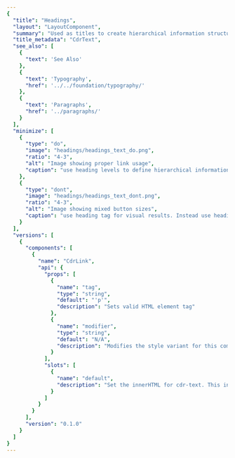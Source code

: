 ```yaml
---
{
  "title": "Headings",
  "layout": "LayoutComponent",
  "summary": "Used as titles to create hierarchical information structure within a page layout",
  "title_metadata": "CdrText",
  "see_also": [
    {
      "text": 'See Also'
    },
    {
      "text": 'Typography',
      "href": '../../foundation/typography/'
    },
    {
      "text": 'Paragraphs',
      "href": '../paragraphs/'
    }
  ],
  "minimize": [
    {
      "type": "do",
      "image": "headings/headings_text_do.png",
      "ratio": "4-3",
      "alt": "Image showing proper link usage",
      "caption": "use heading levels to define hierarchical information."
    },
    {
      "type": "dont",
      "image": "headings/headings_text_dont.png",
      "ratio": "4-3",
      "alt": "Image showing mixed button sizes",
      "caption": "use heading tag for visual results. Instead use heading modifiers."
    }
  ],
  "versions": [
    {
      "components": [
        {
          "name": "CdrLink",
          "api": {
            "props": [
              {
                "name": "tag",
                "type": "string",
                "default": "'p'",
                "description": "Sets valid HTML element tag"
              },
              {
                "name": "modifier",
                "type": "string",
                "default": "N/A",
                "description": "Modifies the style variant for this component. Possible values: { ‘display’  |  ‘display-static’  |  ‘heading-large’  |  ‘heading-large-static’  |  ‘heading-medium’  |  ‘heading-medium-static’  |  ‘heading-small’  |  ‘heading-small-static’  |  ‘subheading  }"
              }
            ],
            "slots": [
              {
                "name": "default",
                "description": "Set the innerHTML for cdr-text. This includes text and html markup."
              }
            ]
          }
        }
      ],
      "version": "0.1.0"
    }
  ]
}
---
```


<cdr-doc-tabs>
<template slot="Overview">
<cdr-doc-table-of-contents-shell>

## Display Responsive

Use for responsive display heading.

<cdr-doc-example-code-pair :background-toggle="false" repository-href="https://github.com/rei/rei-cedar/tree/18.07.1/src/components/text" sandbox-href="https://codesandbox.io/s/10lx8v0qm4" >

```html
  <cdr-text
    tag="h4"
    modifier="display">
      When you gear up, we give back
  </cdr-text>
```

</cdr-doc-example-code-pair>

## Display Static

Use for non-responsive display heading that maintains font size across all viewport sizes.

<cdr-doc-example-code-pair :background-toggle="false" repository-href="https://github.com/rei/rei-cedar/tree/18.07.1/src/components/text" sandbox-href="https://codesandbox.io/s/10lx8v0qm4">

```html
  <cdr-text modifier="display-static">
    When you gear up, we give back
  </cdr-text>
```

</cdr-doc-example-code-pair>

## Heading Large

Use for a responsive large heading.

<cdr-doc-example-code-pair :background-toggle="false" repository-href="https://github.com/rei/rei-cedar/tree/18.07.1/src/components/text" sandbox-href="https://codesandbox.io/s/10lx8v0qm4">

```html
  <cdr-text modifier="heading-large">
    When you gear up, we give back
  </cdr-text>
```

</cdr-doc-example-code-pair>

## Heading Large Static

Use for non-responsive large heading that maintains font size across all viewport sizes.

<cdr-doc-example-code-pair :background-toggle="false" repository-href="https://github.com/rei/rei-cedar/tree/18.07.1/src/components/text" sandbox-href="https://codesandbox.io/s/10lx8v0qm4">

```html
  <cdr-text modifier="heading-large-static">
    When you gear up, we give back
  </cdr-text>
```

</cdr-doc-example-code-pair>

## Heading Medium

Use for a responsive medium heading.

<cdr-doc-example-code-pair :background-toggle="false" repository-href="https://github.com/rei/rei-cedar/tree/18.07.1/src/components/text" sandbox-href="https://codesandbox.io/s/10lx8v0qm4">

```html
  <cdr-text modifier="heading-medium">
    When you gear up, we give back
  </cdr-text>
```

</cdr-doc-example-code-pair>

## Heading Medium Static

Use for non-responsive medium heading that maintains font size across all viewport sizes.

<cdr-doc-example-code-pair :background-toggle="false" repository-href="https://github.com/rei/rei-cedar/tree/18.07.1/src/components/text" sandbox-href="https://codesandbox.io/s/10lx8v0qm4">

```html
  <cdr-text modifier="heading-medium-static">
    When you gear up, we give back
  </cdr-text>
```

</cdr-doc-example-code-pair>

## Heading Small

Use for a responsive small heading.

<cdr-doc-example-code-pair :background-toggle="false" repository-href="https://github.com/rei/rei-cedar/tree/18.07.1/src/components/text" sandbox-href="https://codesandbox.io/s/10lx8v0qm4">

```html
  <cdr-text modifier="heading-small">
    When you gear up, we give back
  </cdr-text>
```

</cdr-doc-example-code-pair>

## Heading Small Static

Use for non-responsive small heading that maintains font size across all viewport sizes.

<cdr-doc-example-code-pair :background-toggle="false" repository-href="https://github.com/rei/rei-cedar/tree/18.07.1/src/components/text" sandbox-href="https://codesandbox.io/s/10lx8v0qm4">

```html
  <cdr-text modifier="heading-small-static">
    When you gear up, we give back
  </cdr-text>
```

</cdr-doc-example-code-pair>

## Subheading

Use for subheadings that are positioned beneath small headings.

<cdr-doc-example-code-pair :background-toggle="false" repository-href="https://github.com/rei/rei-cedar/tree/18.07.1/src/components/text" sandbox-href="https://codesandbox.io/s/10lx8v0qm4">

```html
  <cdr-text modifier="subheading">
    When you gear up, we give back
  </cdr-text>
```

</cdr-doc-example-code-pair>

## Accessibility

To ensure that usage of this component complies with accessibility guidelines:

- Use h1-h6 to identify headings (`<h1>`, `<h2>`, `<h3>`, `<h4>`, `<h5>`, and `<h6>`)
  - If additional headings are needed (`<h7>` and so on), follow the technique described on this page: [ARIA12: Using role=heading to identify headings](https://www.w3.org/TR/WCAG20-TECHS/ARIA12)
- Headings are used to label page regions
  - Use the `aria-label` attribute to associate headings with their page region, as described in the [label page regions](https://www.w3.org/WAI/tutorials/page-structure/labels/#using-aria-labelledby) section of this tutorial
- Subheadings are not semantic headings. Subheadings may be visually styled as a heading but will not be navigable using a screen reader
- For PDF documents, follow the technique on this page: [Providing headings by marking content with heading tags in PDF documents](https://www.w3.org/TR/WCAG20-TECHS/PDF9)
- Assistive technologies skim the structure of a page:
  - Allow users to navigate to or skip over sections through the use of heading levels
  - Avoid skipping heading levels (e.g., `<h2>`  to  `<h4>` )

<br />

This component has compliance with WCAG guidelines by: 
- Defining semantic heading levels with ability to assign predefined visual heading styles to each level

</cdr-doc-table-of-contents-shell>
</template>

<template slot="Design Guidelines">
<cdr-doc-table-of-contents-shell>

## Use when

- Creating hierarchical structure of information in a page layout
- Improving quick scanning of page content for sighted users and screen readers

### Don’t use when

- Tagging as a semantic heading when an element only needs to be highlighted or emphasized within your content. Instead, use sizing modifier for this component

## Foundations

- When using this component with semantic headings  from `<h1>` to `<h6>`, typographic styles set up a visual hierarchy created within CSS that helps to establish the order of importance
- Identify headings at the beginning of a section
- Position headings at or near the top of a section

## Content

- Be specific. Provide facts or information that pique user interest. Avoid broad and generic headings
- Start heading titles with strong and familiar keywords to increase scannability
- Ensure the heading works out of page context, such as in search results, social media streams, blog posts, and news feeds
  - Start with most descriptive word. For example, in a section labeled “Disaster Relief” instead of “Preparation for floods”, use “Flood preparation”
  - Avoid duplicating headings (e.g. "More Details")
- Omit needless words. Be clear and concise
- Limit heading length for improved scale across variable container widths
- Headings must:
  - Start with a capital letter
  - Capitalize proper nouns
  - Use sentence case
  - Left-align multi-line headings

## Behavior

- Minimize text overlaid on images and multicolored backgrounds, which can degrade legibility. If text is overlaid on an image:
  - Ensure an accessible contrast between the text and the background
  - Implement image text with proper HTML markup and use CSS to embed any special fonts

### Do / Don’t

<do-dont :examples="$page.frontmatter.minimize" />

## Responsiveness

Responsive heading font sizes are the default for heading levels except subheading. Refer to Overview section for more information. 

## Resources

- WebAIM: [Semantic Structure](https://webaim.org/techniques/semanticstructure/)

</cdr-doc-table-of-contents-shell>
</template>

<template slot="API">
<cdr-doc-table-of-contents-shell>

## Props

<cdr-doc-api type="prop" :api-data="$page.frontmatter.versions[0].components[0].api.props" />

## Slots

<cdr-doc-api type="slot" :api-data="$page.frontmatter.versions[0].components[0].api.slots" />

## Installation

Resources are available within the [CdrText package](https://www.npmjs.com/package/@rei/cdr-text)

- Component: `@rei/cdr-text`

To incorporate the required assets for a component, use the following steps:

### 1. Install using NPM

Install the CdrText package using `npm` in your terminal:

_Terminal_

```bash
npm i -S @rei/cdr-text
```

### 2. Import dependencies

_main.js_

```javascript
// import your required CSS.
import '@rei/cdr-assets/dist/cdr-core.css';
import '@rei/cdr-assets/dist/cdr-fonts.css';
```

### 3. Add component to a template

_local.vue_

```vue
<template>
  <cdr-text
    modifier="body"
  >
    For long-form content like expert advice articles or co-op journal entries.
  </cdr-text>
</template>

<script>
import { CdrText } from '@rei/cdr-text';
export default {
  ...
  components: {
     CdrText  
  }
}
</script>
```

## Usage

The CdrText component allows for styling any html element with available text styles. Visual style and semantic meaning are managed independently by providing: 

- Element to the `tag` prop 
- Style to the `modifier` prop

This method decouples the semantic meaning of a heading level from the visual representation.

With this decoupling, you can style other markup to look like a heading that semantically isn’t a heading. For example, you can style an `<a>` tag in a multi-level navigation as a heading.

```vue
  <cdr-text
    tag="a"
    modifier="heading-small"
    href="http://www.rei.com">
      Heading-large linked
  </cdr-text>
```

This will result in the following HTML:

```html
  <cdr-text modifier="body">
   <a class=”heading-small” href=”http://www.rei.com”>Heading-small linked</a>
  </cdr-text>
```

**CdrText** modifiers can be nested within semantic headings. The below modifier for subheading is nested in the `<h2>` tag.

```vue
  <cdr-text
    tag="h2"
    modifier="heading-large">
    I'm a heading
    <cdr-text
      tag="span"
      modifier="subheading"
    >
      And I'm a visual subheading
    </cdr-text>
  </cdr-text>
```

This will result in the following HTML:

```html
  <h2>
    I’m a heading
      <span class=”subheading”>
          And I’m a visual subheading
      </span>
  </h2>
```

### Responsive headings

- Heading modifiers (without the “-static” ending) are responsive
- To disable resizing at breakpoints use static variants (ending with “-static”)

```vue
  <cdr-text
    tag="em"
    modifier="heading-medium-static">
    I should not change size at breakpoint
  </cdr-text>
```

## Heading levels

When using actual heading elements via the tag property, nest headings by their level:

- Most important heading has the level 1 (`<h1>`) and the least important heading level 6 (`<h6>`)
- Headings with an equal or higher level start a new section
- Headings with a lower level start new subsections that are part of the higher level section

Skipping heading levels can be confusing and should be avoided where possible:

- Avoid following an `<h2>` tag by an `<h4>` tag
- If an `<h4>` tag closes a previous section, follow with a `<h2>` tag to open the next section

### Exception for fixed page sections

In fixed sections of the page (e.g. sidebars), heading levels **should not** change depending on the heading levels in other areas of the page. Consistency across pages is required throughout the REI digital properties as explained on the [Navigation Design Principles Confluence page](https://confluence.rei.com/display/NAV/Navigation+Design+Principles).

</cdr-doc-table-of-contents-shell>
</template>

<template slot="History">

## 1.0.0

- Enables the visual style of many heading levels and subheading to be applied flexibly to HTML headings (`<h1>` to `<h6>`) and other HTML elements
- Enables responsive heading font sizes that are applied by default and disable as an alternative with following modifiers:
  - Display
  - Heading-large
  - Heading-medium
  - Heading-small
- Disables responsive heading font sizes as an alternative with following modifiers:
  - Display-static
  - Heading-large-static
  - Heading-medium-static
  - Heading-small-static
  - Subheading

</template>
</cdr-doc-tabs>
